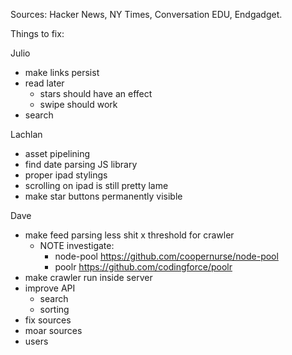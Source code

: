 Sources: Hacker News, NY Times, Conversation EDU, Endgadget.


Things to fix:

Julio
 - make links persist
 - read later
   - stars should have an effect
   - swipe should work
 - search

Lachlan
 - asset pipelining
 - find date parsing JS library
 - proper ipad stylings
  - scrolling on ipad is still pretty lame
  - make star buttons permanently visible

Dave
  - make feed parsing less shit
  x threshold for crawler
    - NOTE investigate:
      - node-pool https://github.com/coopernurse/node-pool
      - poolr https://github.com/codingforce/poolr
  - make crawler run inside server
  - improve API
    - search
    - sorting
  - fix sources
  - moar sources
  - users
